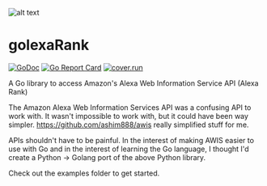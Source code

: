 ![alt text](https://raw.githubusercontent.com/qwer7y/golexaRank/master/img/golexa.png)

# golexaRank

[![GoDoc](https://godoc.org/github.com/nathany/looper?status.svg)](http://godoc.org/qwer7y/golexaRank)
[![Go Report Card](https://goreportcard.com/badge/github.com/qwer7y/golexaRank)](https://goreportcard.com/report/github.com/qwer7y/golexaRank)
[![cover.run](https://cover.run/go/https:/github.com/qwer7y/golexaRank.svg?style=flat&tag=golang-1.10)](https://cover.run/go?tag=golang-1.10&repo=https%3A%2Fgithub.com%2Fqwer7y%2FgolexaRank)

A Go library to access Amazon's Alexa Web Information Service API (Alexa Rank)

The Amazon Alexa Web Information Services API was a confusing API to work with. It wasn't impossible to work with, but it could have been way simpler. https://github.com/ashim888/awis really simplified stuff for me.

APIs shouldn't have to be painful. In the interest of making AWIS easier to use with Go and in the interest of learning
the Go language, I thought I'd create a Python -> Golang port of the above Python library.

Check out the examples folder to get started.
